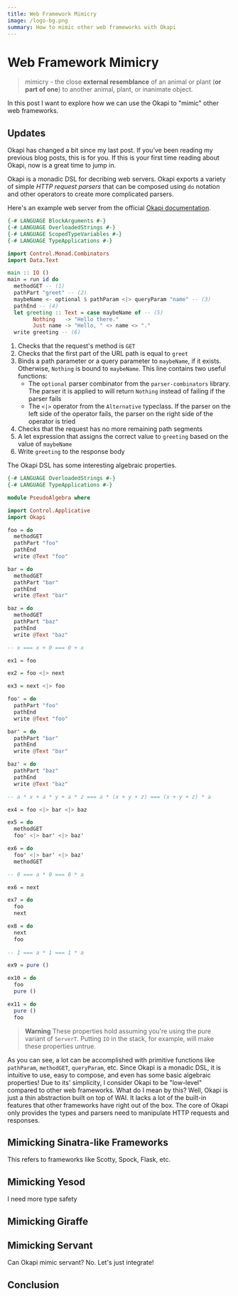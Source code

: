 ```yaml
---
title: Web Framework Mimicry
image: /logo-bg.png
summary: How to mimic other web frameworks with Okapi
---
```


# Web Framework Mimicry

> mimicry - the close **external resemblance** of an animal or plant (**or part of one**) to another animal, plant, or inanimate object.

In this post I want to explore how we can use the Okapi to "mimic" other web frameworks.

## Updates

Okapi has changed a bit since my last post.
If you've been reading my previous blog posts, this is for you.
If this is your first time reading about Okapi, now is a great time to jump in.

Okapi is a monadic DSL for decribing web servers. Okapi exports a variety of simple *HTTP request parsers* that can be composed using `do` notation and other operators to create more complicated parsers.

Here's an example web server from the official [Okapi documentation](https://www.okapi.wiki/).

```haskell
{-# LANGUAGE BlockArguments #-}
{-# LANGUAGE OverloadedStrings #-}
{-# LANGUAGE ScopedTypeVariables #-}
{-# LANGUAGE TypeApplications #-}

import Control.Monad.Combinators
import Data.Text

main :: IO ()
main = run id do
  methodGET -- (1)        
  pathPart "greet" -- (2)
  maybeName <- optional $ pathParam <|> queryParam "name" -- (3)
  pathEnd -- (4)
  let greeting :: Text = case maybeName of -- (5)
        Nothing   -> "Hello there."
        Just name -> "Hello, " <> name <> "."
  write greeting -- (6)
```

1. Checks that the request's method is `GET`
2. Checks that the first part of the URL path is equal to `greet`
3. Binds a path parameter or a query parameter to `maybeName`, if it exists. Otherwise, `Nothing` is bound to `maybeName`. This line contains two useful            functions:
     * The `optional` parser combinator from the `parser-combinators` library. The parser it is applied to will return `Nothing` instead of failing if the              parser fails
     * The `<|>` operator from the `Alternative` typeclass. If the parser on the left side of the operator fails, the parser on the right side of the operator          is tried
4. Checks that the request has no more remaining path segments
5. A let expression that assigns the correct value to `greeting` based on the value of `maybeName`
6. Write `greeting` to the response body

The Okapi DSL has some interesting algebraic properties.

```haskell
{-# LANGUAGE OverloadedStrings #-}
{-# LANGUAGE TypeApplications #-}

module PseudoAlgebra where

import Control.Applicative
import Okapi

foo = do
  methodGET
  pathPart "foo"
  pathEnd
  write @Text "foo"

bar = do
  methodGET
  pathPart "bar"
  pathEnd
  write @Text "bar"

baz = do
  methodGET
  pathPart "baz"
  pathEnd
  write @Text "baz"

-- x === x + 0 === 0 + x

ex1 = foo

ex2 = foo <|> next

ex3 = next <|> foo

foo' = do
  pathPart "foo"
  pathEnd
  write @Text "foo"

bar' = do
  pathPart "bar"
  pathEnd
  write @Text "bar"

baz' = do
  pathPart "baz"
  pathEnd
  write @Text "baz"

-- a * x + a * y + a * z === a * (x + y + z) === (x + y + z) * a

ex4 = foo <|> bar <|> baz

ex5 = do
  methodGET
  foo' <|> bar' <|> baz'

ex6 = do
  foo' <|> bar' <|> baz'
  methodGET

-- 0 === a * 0 === 0 * a

ex6 = next

ex7 = do
  foo
  next

ex8 = do
  next
  foo
  
-- 1 === a * 1 === 1 * a

ex9 = pure ()

ex10 = do
  foo
  pure ()

ex11 = do
  pure ()
  foo
```

> **Warning** These properties hold assuming you're using the pure variant of `ServerT`.
> Putting `IO` in the stack, for example, will make these properties untrue.

As you can see, a lot can be accomplished with primitive functions like `pathParam`, `methodGET`, `queryParam`, etc.
Since Okapi is a monadic DSL, it is intuitive to use, easy to compose, and even has some basic algebraic properties!
Due to its' simplicity, I consider Okapi to be "low-level" compared to other web frameworks. What do I mean by this?
Well, Okapi is just a thin abstraction built on top of WAI. It lacks a lot of the built-in features that other frameworks have right out of the box.
The core of Okapi only provides the types and parsers need to manipulate HTTP requests and responses.

## Mimicking Sinatra-like Frameworks

This refers to frameworks like Scotty, Spock, Flask, etc.

## Mimicking Yesod

I need more type safety

## Mimicking Giraffe

## Mimicking Servant

Can Okapi mimic servant? No. Let's just integrate!

## Conclusion
